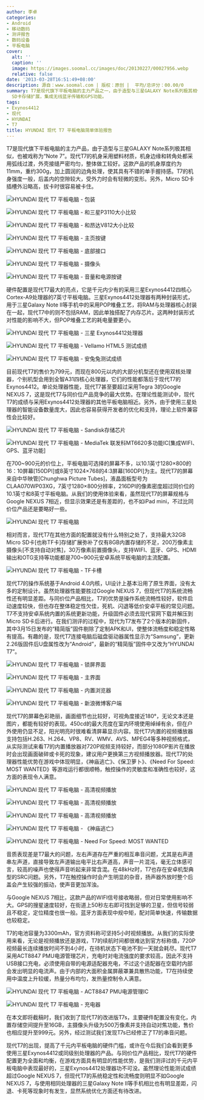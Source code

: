 ```yaml
---
author: 李卓
categories:
- Android
- 移动数码
- 测评报告
- 数码设备
- 平板电脑
cover:
  alt: ''
  caption: ''
  image: https://images.soomal.cc/images/doc/20130227/00027956.webp
  relative: false
date: '2013-03-28T16:51:49+08:00'
description: 源自：www.soomal.com | 版权：原创 |  平均/总评分：00.00/0
summary: T7是现代旗下平板电脑的主力产品之一，由于造型与三星GALAXY Note系列极其相似，也被戏称为“Note 7”。T7采用三星Exynos4412四核心Cortex-A9处理器，7英寸1280×800像素分辨率IPS屏幕，拥有8GB内置存储并支持Micro
  SD卡存储扩展，集成无线蓝牙传输和GPS功能。
tags:
- Exynos4412
- 现代
- HYUNDAI
- T7
title: HYUNDAI 现代 T7 平板电脑简单体验报告
---
```


T7是现代旗下平板电脑的主力产品，由于造型与三星GALAXY Note系列极其相似，也被戏称为“Note 7”。现代T7的机身采用塑料材质，机身边缘和转角处都采用弧线过渡，外壳接缝严密均匀，整体做工较好。这款产品的机身厚度约为11mm，重约300g，加上圆润的边角处理，使其具有不错的单手握持感。T7的机身强度一般，后盖内的空隙较大，受外力时会有轻微的变形。另外，Micro SD卡插槽外沿略高，拔卡时很容易被卡住。



![HYUNDAI 现代 T7 平板电脑 - 包装](https://images.soomal.cc/images/doc/20130227/00027954.webp)



![HYUNDAI 现代 T7 平板电脑 - 和三星P3110大小比较](https://images.soomal.cc/images/doc/20130227/00027957.webp)



![HYUNDAI 现代 T7 平板电脑 - 和昂达V812大小比较](https://images.soomal.cc/images/doc/20130227/00027958.webp)



![HYUNDAI 现代 T7 平板电脑 - 主页按键](https://images.soomal.cc/images/doc/20130227/00027959.webp)



![HYUNDAI 现代 T7 平板电脑 - 底部接口](https://images.soomal.cc/images/doc/20130227/00027960.webp)



![HYUNDAI 现代 T7 平板电脑 - 摄像头](https://images.soomal.cc/images/doc/20130227/00027962.webp)



![HYUNDAI 现代 T7 平板电脑 - 音量和电源按键](https://images.soomal.cc/images/doc/20130227/00027964.webp)



硬件配置是现代T7最大的亮点，它是千元内少有的采用三星Exynos4412四核心Cortex-A9处理器的7英寸平板电脑。三星Exynos4412处理器有两种封装形式，用于三星Galaxy Note II等手机中的采用POP堆叠工艺，将RAM与处理器核心封装在一起，现代T7中的则不包括RAM，因此单独搭配了内存芯片。这两种封装形式对性能的影响不大，但POP堆叠工艺的耗电量要更小。



![HYUNDAI 现代 T7 平板电脑 - 三星 Exynos4412处理器](https://images.soomal.cc/images/doc/20130227/00027967.webp)



![HYUNDAI 现代 T7 平板电脑 - Vellamo HTML5 测试成绩](https://images.soomal.cc/images/doc/20130328/00028970.webp)



![HYUNDAI 现代 T7 平板电脑 - 安兔兔测试成绩](https://images.soomal.cc/images/doc/20130328/00028969.webp)



目前现代T7的售价为799元，而现在800元以内的大部分机型还在使用双核处理器，个别机型会用到全智A31四核心处理器，它们的性能都落后于现代T7的Exynos4412。单论处理器性能，现代T7甚至要超过采用Tegra 3的Google NEXUS 7，这是现代T7与同价位产品竞争的最大优势。在理论性能测试中，现代T7的成绩与采用Exynos4412处理器的其他平板电脑相近。另外，由于使用三星处理器的智能设备数量庞大，因此也容易获得开发者的优化和支持，理论上软件兼容性会比较好。



![HYUNDAI 现代 T7 平板电脑 - Sandisk存储芯片](https://images.soomal.cc/images/doc/20130227/00027968.webp)



![HYUNDAI 现代 T7 平板电脑 - MediaTek 联发科MT6620多功能IC[集成WIFI、GPS、蓝牙功能]](https://images.soomal.cc/images/doc/20130227/00027969.webp)



在700~900元的价位上，平板电脑可选择的屏幕不多，以10.1英寸1280×800的16：10屏幕[150DPI]或8英寸1024×768的4:3屏幕[160DPI]为主。现代T7的屏幕来自中华映管[Chunghwa Picture Tubes]，液晶面板型号为CLAA070WP03XG，7英寸1280×800分辨率，216DPI的像素密度超过同价位的10.1英寸和8英寸平板电脑。从我们的使用体验来看，虽然现代T7的屏幕规格与Google NEXUS 7相近，但显示效果还是有差距的，也不如iPad mini，不过比同价位产品还是要略好一些。



![HYUNDAI 现代 T7 平板电脑](https://images.soomal.cc/images/doc/20130227/00027956.webp)



相对而言，现代T7在其他方面的配置就没有什么特别之处了，支持最大32GB Micro SD卡[也称TF卡]存储扩展弥补了仅有8GB内置存储的不足，200万像素主摄像头[不支持自动对焦]，30万像素前置摄像头，支持WIFI、蓝牙、GPS、HDMI输出和OTG支持等功能都是700~900元安卓系统平板电脑的主流配置。



![HYUNDAI 现代 T7 平板电脑 - TF卡槽](https://images.soomal.cc/images/doc/20130227/00027963.webp)



现代T7的操作系统基于Android 4.0内核，UI设计上基本沿用了原生界面，没有太多的定制设计。虽然处理器性能要胜过Google NEXUS 7，但现代T7的系统流畅性还有明显差距。与同价位产品相比，T7的优势是操作系统流畅性较好，软件启动速度较快，但也存在整体稳定性欠佳，死机、闪退等低价安卓平板的常见问题。T7不支持安卓系统内置的系统更新功能，升级固件必须去现代官网下载并解压到Micro SD卡后进行。在我们测评的过程中，现代为T7发布了2个版本的新固件，其中3月15日发布的“精简版”固件剔除了定制APK和UI，使整体流畅度和稳定性略有提高。有趣的是，现代T7连接电脑后磁盘驱动器属性显示为“Samsung”，更新2.26版固件后U盘属性改为“Android”，最新的“精简版”固件中又改为“HYUNDAI T7”。



![HYUNDAI 现代 T7 平板电脑 - 锁屏界面](https://images.soomal.cc/images/doc/20130328/00028971.webp)



![HYUNDAI 现代 T7 平板电脑 - 主界面](https://images.soomal.cc/images/doc/20130328/00028972.webp)



![HYUNDAI 现代 T7 平板电脑 - 内置浏览器](https://images.soomal.cc/images/doc/20130328/00028973.webp)



![HYUNDAI 现代 T7 平板电脑 - 新浪微博客户端](https://images.soomal.cc/images/doc/20130328/00028974.webp)



现代T7的屏幕色彩艳丽，画面细节也比较好，可视角度接近180°，无论文本还是图片，都能有较好的表现。450cd的最大亮度在室内环境使用绰绰有余，但在户外使用仍显不足，阳光明亮时很难看清屏幕显示内容。现代T7内置的视频播放器支持包括H.263、H.264、VP8、RV、WMV、AVS、MPEG4等多种视频格式，从实际测试来看T7的内置播放器对720P视频支持较好，而部分1080P影片在播放时会出现画面破碎或卡死的现象，建议用户更换第三方视频播放器。现代T7的处理器性能优势在游戏中体现明显，《神庙逃亡》、《保卫萝卜》、《Need For Speed: MOST WANTED》等游戏运行都很顺畅，触控操作的灵敏度和准确性也较好，这方面的表现令人满意。



![HYUNDAI 现代 T7 平板电脑 - 高清视频播放](https://images.soomal.cc/images/doc/20130328/00028975.webp)



![HYUNDAI 现代 T7 平板电脑 - 高清视频播放](https://images.soomal.cc/images/doc/20130328/00028976.webp)



![HYUNDAI 现代 T7 平板电脑 - 高清视频播放](https://images.soomal.cc/images/doc/20130328/00028977.webp)



![HYUNDAI 现代 T7 平板电脑 - 《神庙逃亡》](https://images.soomal.cc/images/doc/20130328/00028978.webp)



![HYUNDAI 现代 T7 平板电脑 - Need For Speed: MOST WANTED](https://images.soomal.cc/images/doc/20130328/00028979.webp)



音质表现差是T7最大的问题，左右声道存在严重的相互串音问题，尤其是右声道串左声道，直接导致左声道输出电平比右声道高，声音一片混沌，毫无立体感可言，较高的噪声也使得声音听起来非常含混。在48kHz时，T7也存在安卓机型典型的SRC问题。另外，T7在触控操作时会产生明显的杂音，扬声器外放时整个后盖会产生较强的振动，使声音更加浑浊。



与Google NEXUS 7相比，这款产品的WIFI信号接收略弱，但对日常使用影响不大。GPS的搜星速度较好，在街道上50秒左右即可找到足够的卫星，但信号较弱且不稳定，定位精度也很一般。蓝牙方面表现中规中矩，配对简单快速，传输数据也较稳定。



T7的电池容量为3300mAh，官方资料称可坚持5小时视频播放。从我们的实际使用来看，无论是视频播放还是游戏，T7的续航时间都很难达到官方标称值，720P视频最长连续播放时间不到4小时，在待机状态下电池不到一天就会耗尽。现代T7采用ACT8847 PMU电源管理芯片，充电时对电流强度的要求较高，因此不支持USB接口充电，必须使用自带的电源适配器充电，不过这个适配器在空载时内部会发出明显的电流声。由于内部的大面积金属屏蔽罩兼具散热功能，T7在持续使用中温度上升较缓，热量分布均匀，发热量控制令人满意。



![HYUNDAI 现代 T7 平板电脑 - ACT8847 PMU电源管理IC](https://images.soomal.cc/images/doc/20130227/00027971.webp)



![HYUNDAI 现代 T7 平板电脑 - 充电器](https://images.soomal.cc/images/doc/20130227/00027977.webp)



在本文即将截稿时，我们收到了现代T7的改进版T7s，主要硬件配置没有变化，内置存储空间提升至16GB，主摄像头升级为500万像素并支持自动对焦功能，售价也相应提升至999元。另外，经过测试我们发现T7s已经修正了T7的串音问题。



现代T7的出现，提高了千元内平板电脑的硬件门槛，或许在今后我们会看到更多使用三星Exynos4412或同级别处理器的产品。与同价位产品相比，现代T7的硬件配置更为全面和均衡，在游戏方面具有明显的性能优势，是我们测评过的千元内平板电脑中表现最好的，三星Exynos4412处理器功不可没。虽然理论性能测试成绩超过Google NEXUS 7，但现代T7的系统稳定性和流畅度则明显不如Google NEXUS 7，与使用相同处理器的三星Galaxy Note II等手机相比也有明显差距，闪退、卡死等现象时有发生，显然系统优化方面还有待改进。